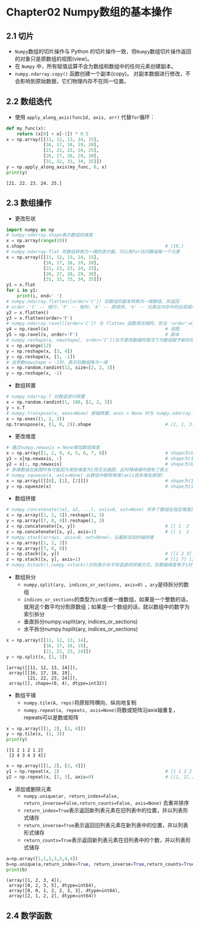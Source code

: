 # Chapter02 Numpy数组的基本操作
## 2.1 切片
- `Numpy`数组的切片操作与 Python 的切片操作一致，但`Numpy`数组切片操作返回的对象只是原数组的视图(view)。
- 在 `Numpy` 中，所有赋值运算不会为数组和数组中的任何元素创建副本。
- `numpy.ndarray.copy()` 函数创建一个副本(copy)。 对副本数据进行修改，不会影响到原始数据，它们物理内存不在同一位置。
## 2.2 数组迭代
- 使用 `apply_along_axis(func1d, axis, arr)` 代替`for`循环：
```python
def my_func(x):
    return (x[0] + x[-1]) * 0.5
x = np.array([[11, 12, 13, 14, 15],
              [16, 17, 18, 19, 20],
              [21, 22, 23, 24, 25],
              [26, 27, 28, 29, 30],
              [31, 32, 33, 34, 35]])
y = np.apply_along_axis(my_func, 0, x)
print(y)
```
```markup
[21. 22. 23. 24. 25.]
```
## 2.3 数组操作
- 更改形状
```python
import numpy as np
# numpy.ndarray.shape表示数组的维度
x = np.array(range(10))
x.shape                                                     # (10,)
# numpy.ndarray.flat 将数组转换为一维的迭代器，可以用for访问数组每一个元素
x = np.array([[11, 12, 13, 14, 15],
              [16, 17, 18, 19, 20],
              [21, 22, 23, 24, 25],
              [26, 27, 28, 29, 30],
              [31, 32, 33, 34, 35]])
y1 = x.flat
for i in y1:
    print(i, end=' ')
# numpy.ndarray.flatten([order='C']) 将数组的副本转换为一维数组，并返回
# order：'C' -- 按行，'F' -- 按列，'A' -- 原顺序，'k' -- 元素在内存中的出现顺序
y2 = x.flatten()
y3 = x.flatten(order='F')
# numpy.ndarray.ravel([order='C']) 与 flatten 函数用法相同，但当 'order'=C 时返回的是原数组的视图(view)
y4 = np.ravel(x)                                            # 视图
y5 = np.ravel(x, order='F')                                 # 副本
# numpy.reshape(a, newshape[, order='C'])在不更改数据的情况下为数组赋予新的形状
x = np.arange(12)
y = np.reshape(x, [3, 4])
y = np.reshape(x, [3, -1])
# 当参数newshape = -1时，表示将数组降为一维
x = np.random.randint(12, size=[2, 2, 3])
y = np.reshape(x, -1)
```
- 数组转置
```python
# numpy.ndarray.T 对数组进行转置
x = np.random.randint(1, 100, [2, 2, 3])
y = x.T
# numpy.transpose(a, axes=None) 按轴转置，axes = None 时与 numpy.ndarray.T 一样
x = np.ones((1, 2, 3))
np.transpose(x, (1, 0, 2)).shape                            # (2, 1, 3)
```
- 更改维度
```python
# 通过numpy.newaxis = None增加数组维度
x = np.array([1, 2, 9, 4, 5, 6, 7, 8])                      # shape为(8,)
y1 = x[np.newaxis, :]                                       # shape为(1, 8)
y2 = x[:, np.newaxis]                                       # shape为(8, 1)
# 多维数组在画图时有可能因为某些维度为1而无法画图，此时降维操作就有了意义
# numpy.squeeze(a, axis=None) 从数组中删除单维(axis选多维会报错)
x = np.array([[[0], [1], [2]]])                             # shape为(1, 3, 1)
y = np.squeeze(x)                                           # shape为(3,)
```
- 数组拼接
```python
# numpy.concatenate((a1, a2, ...), axis=0, out=None) 将多个数组在指定维度拼接
x = np.array([1, 2, 3]).reshape(1, 3)
y = np.array([7, 8, 9]).reshape(1, 3)
z = np.concatenate([x, y])                                  # [[ 1  2  3] [ 7  8  9]]
z = np.concatenate([x, y], axis=1)                          # [[ 1  2  3  7  8  9]]
# numpy.stack(arrays, axis=0, out=None)，沿着新添加的轴拼接
x = np.array([1, 2, 3])
y = np.array([7, 8, 9])
z = np.stack([x, y])                                        # [[1 2 3] [7 8 9]]
z = np.stack([x, y], axis=1)                                # [[1 7] [2 8] [3 9]]
# numpy.hstack(),numpy.vstack()分别表示水平和竖直的拼接方式。在数据维度等于1时，比较特殊。而当维度大于或等于2时，它们的作用相当于concatenate，用于在已有轴上进行操作。
```
- 数组拆分
    - `numpy.split(ary, indices_or_sections, axis=0)` ，`ary`是待拆分的数组
    - `indices_or_sections`的类型为`int`或者一维数组，如果是一个整数的话，就用这个数平均分割原数组；如果是一个数组的话，就以数组中的数字为索引拆分
    - 垂直拆分numpy.vsplit(ary, indices_or_sections)
    - 水平拆分numpy.hsplit(ary, indices_or_sections)
```python
x = np.array([[11, 12, 13, 14],
              [16, 17, 18, 19],
              [21, 22, 23, 24]])
y = np.split(x, [1, 3])
```
```markup
[array([[11, 12, 13, 14]]),
 array([[16, 17, 18, 19],
        [21, 22, 23, 24]]),
 array([], shape=(0, 4), dtype=int32)]
```
- 数组平铺
    - `numpy.tile(A, reps)`将原矩阵横向、纵向地复制
    - `numpy.repeat(a, repeats, axis=None)`将数或矩阵沿axis轴重复，repeats可以是数或矩阵
```python
x = np.array([[1, 2], [3, 4]])
y = np.tile(x, (1, 3))
print(y)
```
```markup
[[1 2 1 2 1 2]
 [3 4 3 4 3 4]]
```
```python
x = np.array([[1, 2], [3, 4]])
y1 = np.repeat(x, 2)                                        # [1 1 2 2 3 3 4 4]
y2 = np.repeat(x, [2, 3], axis=0)                           # [[1, 2],[1, 2],[3, 4],[3, 4],[3, 4]]
```
- 添加或删除元素
    - `numpy.unique(ar, return_index=False, return_inverse=False,return_counts=False, axis=None)` 去重并排序
    - `return_index=True`表示返回新列表元素在旧列表中的位置，并以列表形式储存
    - `return_inverse=True`表示返回旧列表元素在新列表中的位置，并以列表形式储存
    - `return_counts=True`表示返回新列表元素在旧列表中的个数，并以列表形式储存
```python
a=np.array([1,1,2,3,3,4,4])
b=np.unique(a,return_index=True, return_inverse=True,return_counts=True)
print(b)
```
```markup
(array([1, 2, 3, 4]),
 array([0, 2, 3, 5], dtype=int64),
 array([0, 0, 1, 2, 2, 3, 3], dtype=int64),
 array([2, 1, 2, 2], dtype=int64))
```
## 2.4 数学函数